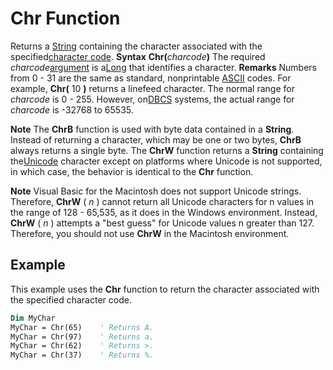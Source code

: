 
# Chr Function



Returns a [String](b8bdf64f-5920-1ae9-16d0-b26d09524a30.md) containing the character associated with the specified[character code](b8bdf64f-5920-1ae9-16d0-b26d09524a30.md).
 **Syntax**
 **Chr(**_charcode_**)**
The required  _charcode_[argument](b8bdf64f-5920-1ae9-16d0-b26d09524a30.md) is a[Long](b8bdf64f-5920-1ae9-16d0-b26d09524a30.md) that identifies a character.
 **Remarks**
Numbers from 0 - 31 are the same as standard, nonprintable [ASCII](b8bdf64f-5920-1ae9-16d0-b26d09524a30.md) codes. For example, **Chr(** 10 **)** returns a linefeed character. The normal range for _charcode_ is 0 - 255. However, on[DBCS](b8bdf64f-5920-1ae9-16d0-b26d09524a30.md) systems, the actual range for _charcode_ is -32768 to 65535.

 **Note**  The  **ChrB** function is used with byte data contained in a **String**. Instead of returning a character, which may be one or two bytes, **ChrB** always returns a single byte. The **ChrW** function returns a **String** containing the[Unicode](b8bdf64f-5920-1ae9-16d0-b26d09524a30.md) character except on platforms where Unicode is not supported, in which case, the behavior is identical to the **Chr** function.


 **Note**  Visual Basic for the Macintosh does not support Unicode strings. Therefore,  **ChrW** ( _n_ ) cannot return all Unicode characters for n values in the range of 128 - 65,535, as it does in the Windows environment. Instead, **ChrW** ( _n_ ) attempts a "best guess" for Unicode values n greater than 127. Therefore, you should not use **ChrW** in the Macintosh environment.


## Example

This example uses the  **Chr** function to return the character associated with the specified character code.


```vb
Dim MyChar
MyChar = Chr(65)    ' Returns A.
MyChar = Chr(97)    ' Returns a.
MyChar = Chr(62)    ' Returns >.
MyChar = Chr(37)    ' Returns %.


```

